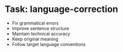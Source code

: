 <!-- ---
!-- title: 2024-12-27 23:17:04
!-- author: Yusuke Watanabe
!-- date: /home/ywatanabe/.emacs.d/lisp/llemacs/workspace/resources/prompt-templates/components/02_tasks/language-correction.md
!-- --- -->

# Task: language-correction
* Fix grammatical errors
* Improve sentence structure
* Maintain technical accuracy
* Keep original meaning
* Follow target language conventions
